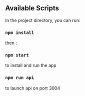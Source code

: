 ## Available Scripts

In the project directory, you can run:

### `npm install`

then :

### `npm start`

to install and run the app

### `npm run api`

to launch api on port 3004
